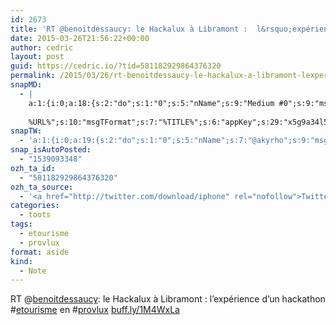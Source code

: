 ```yaml
---
id: 2673
title: 'RT @benoitdessaucy: le Hackalux à Libramont :  l&rsquo;expérience d&rsquo;un hackathon #etourisme en #provlux buff.ly/1M4WxLa'
date: 2015-03-26T21:56:22+00:00
author: cedric
layout: post
guid: https://cedric.io/?tid=581182929864376320
permalink: /2015/03/26/rt-benoitdessaucy-le-hackalux-a-libramont-lexperience-dun-hackathon-etourisme-en-provlux-buff-ly-1m4wxla/
snapMD:
  - |
    a:1:{i:0;a:18:{s:2:"do";s:1:"0";s:5:"nName";s:9:"Medium #0";s:9:"msgFormat";s:19:"%FULLTEXT%
    
    %URL%";s:10:"msgTFormat";s:7:"%TITLE%";s:6:"appKey";s:29:"x5g9a34l5z294i5y2q284e4g54454";s:6:"appSec";s:85:"d3h0a44e4s2b4i5u2r234m5f5b4v2l5q2a444h574347464a454x2w20374447494c484b4w2c464f5u2d4z2";s:8:"inclTags";s:1:"1";s:7:"fltrsOn";i:0;s:5:"fltrs";a:0:{}s:7:"proxyOn";i:0;s:7:"useSURL";i:0;s:1:"v";i:350;s:4:"publ";s:1:"0";s:11:"accessToken";s:65:"2353413aa5437433e5648ccf74a16119308317c52d1a24d8ed99f26add037528a";s:12:"appAppUserID";s:65:"104b21fd8da79171a6e7bf800d03b4b761204f242935e05d2d86850a6b1635f77";s:14:"appAppUserName";s:26:"Cédric Bousmanne (akyrho)";s:13:"appAppUserURL";s:26:"https://medium.com/@akyrho";s:7:"pubList";a:0:{}}}
snapTW:
  - 'a:1:{i:0;a:19:{s:2:"do";s:1:"0";s:5:"nName";s:7:"@akyrho";s:9:"msgFormat";s:26:"%TITLE%. %EXCERPT% - %URL%";s:6:"appKey";s:55:"x5g9a8325v2y475r3c4m48584n53446p423r3r5u3e356j5j3k4r2p3";s:6:"appSec";s:105:"d3h0a94o46415u594v3q5l5n5l4r4x474x4j484o473u4i5w2m4k494z2k344n306n5r3l5v2s554p4n3p3k45495c3z4v4d3m3u5w525";s:7:"fltrsOn";i:0;s:5:"fltrs";a:0:{}s:7:"proxyOn";i:0;s:7:"useSURL";i:0;s:1:"v";i:350;s:5:"twURL";s:25:"http://twitter.com/akyrho";s:11:"accessToken";s:50:"6678782-Eyg60SCeh7762DEIsYtTPD5GVeOuSN8ATMdF2Lpppe";s:14:"accessTokenSec";s:45:"PgGDCbcYLJnR5esZjY9ID72A33mUNCYnQwaQTBsojSJNa";s:5:"tw140";i:0;s:10:"riComments";s:1:"1";s:11:"riCommentsM";s:1:"1";s:12:"riCommentsAA";s:1:"1";s:8:"attchImg";s:1:"1";s:9:"wpImgSize";s:4:"full";}}'
snap_isAutoPosted:
  - "1539093348"
ozh_ta_id:
  - "581182929864376320"
ozh_ta_source:
  - '<a href="http://twitter.com/download/iphone" rel="nofollow">Twitter for iPhone</a>'
categories:
  - toots
tags:
  - etourisme
  - provlux
format: aside
kind:
  - Note
---
```

RT <span class="username username_linked">@<a href="https://twitter.com/benoitdessaucy" title="Benoit Dessaucy">benoitdessaucy</a></span>: le Hackalux à Libramont : l&rsquo;expérience d&rsquo;un hackathon <span class="hashtag hashtag_local">#<a href="https://cedric.io/tag/etourisme/">etourisme</a> en <span class="hashtag hashtag_local">#<a href="https://cedric.io/tag/provlux/">provlux</a> <a href="http://buff.ly/1M4WxLa" title="http://buff.ly/1M4WxLa" class="link link_untco">buff.ly/1M4WxLa</a></p>